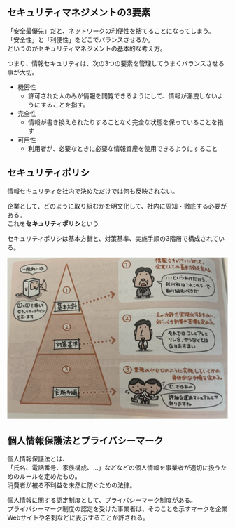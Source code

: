 ## セキュリティマネジメントの3要素

「安全最優先」だと、ネットワークの利便性を捨てることになってしまう。  
「安全性」と「利便性」をどこでバランスさせるか。  
というのがセキュリティマネジメントの基本的な考え方。

つまり、情報セキュリティは、次の3つの要素を管理してうまくバランスさせる事が大切。

- 機密性
  - 許可された人のみが情報を閲覧できるようにして、情報が漏洩しないようにすることを指す。
- 完全性
  - 情報が書き換えられたりすることなく完全な状態を保っていることを指す
- 可用性
  - 利用者が、必要なときに必要な情報資産を使用できるようにすること


## セキュリティポリシ

情報セキュリティを社内で決めただけでは何も反映されない。  

企業として、どのように取り組むかを明文化して、社内に周知・徹底する必要がある。  
これを**セキュリティポリシ**という

セキュリティポリシは基本方針と、対策基準、実施手順の3階層で構成されている。

![](../image/13-1-1.jpg)

## 個人情報保護法とプライバシーマーク

個人情報保護法とは、  
「氏名、電話番号、家族構成、…」などなどの個人情報を事業者が適切に扱うためのルールを定めたもの。  
消費者が被る不利益を未然に防ぐための法律。


個人情報に関する認定制度として、プライバシーマーク制度がある。  
プライバシーマーク制度の認定を受けた事業者は、そのことを示すマークを企業Webサイトや名刺などに表示することが許される。